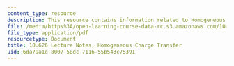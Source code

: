 ```yaml
---
content_type: resource
description: This resource contains information related to Homogeneous Charge Transfer.
file: /media/https%3A/open-learning-course-data-rc.s3.amazonaws.com/10-626-electrochemical-energy-systems-spring-2014/6da79a1d800758dc711655b543c75391_MIT10_626S14_S11lec22.pdf
file_type: application/pdf
resourcetype: Document
title: 10.626 Lecture Notes, Homogeneous Charge Transfer
uid: 6da79a1d-8007-58dc-7116-55b543c75391
---
```

